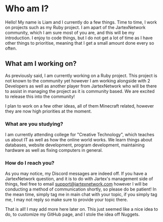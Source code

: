 # Who am I?
Hello! My name is Liam and I currently do a few things. Time to time, I work on projects such as my Ruby project. I am apart of the JartexNetwork community, which I am sure most of you are, and this will be my introduction. I enjoy to code things, but I do not get a lot of time as I have other things to prioritise, meaning that I get a small amount done every so often.

## What am I working on?
As previously said, I am currently working on a Ruby project. This project is not known to the community yet however I am working alongside with 2 Developers as well as another player from JartexNetwork who will be there to assist in managing the project as it is community based. We are excited to release this into the community!

I plan to work on a few other ideas, all of them Minecraft related, however they are now high priorities at the moment.

### What are you studying?
I am currently attending college for "Creative Technology", which teaches us about IT as well as how the online world works. We learn things about databases, website development, program development, maintaining hardware as well as fixing computers in general. 

### How do I reach you?
As you may notice, my Discord messages are indeed off. If you have a JartexNetwork question, and it is to do with Jartex's management side of things, feel free to email support@jartexnetwork.com however I will be conducting a method of communication shortly, so please do be patient! In the mean time, simply tag me in main chat with your topic, if you simply tag me, I may not reply so make sure to provide your topic there.

That is all! I may add more here later on. This just seemed like a nice idea to do, to customize my GitHub page, and I stole the idea off Nuggets.
